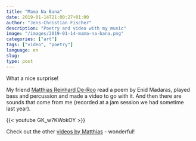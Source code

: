 ```yaml
---
title: "Mama Na Bana"
date: 2019-01-14T21:00:27+01:00
author: "Jens-Christian Fischer"
description: "Poetry and video with my music"
image: "/images/2019-01-14-mama-na-bana.png"
categories: ["art"]
tags: ["video", "poetry"]
language: en
slug:
type: post
---
```


What a nice surprise!

My friend [Matthias Reinhard De-Roo](https://reinharderoocom.wordpress.com/) read a poem by Enid Madaras, played
bass and percussion and made a video to go with it. And then there are sounds that come from me (recorded
at a jam session we had sometime last year).

{{< youtube GK_w7KWokOY >}}

Check out the other [videos by Matthias](https://www.youtube.com/channel/UCk7UJ4l9dA0-zW_X9JHrqiw) - wonderful!
